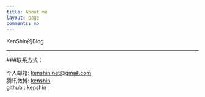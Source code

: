 ```yaml
---
title: About me
layout: page
comments: no
---
```


KenShin的Blog

----

###联系方式：        

个人邮箱: [kenshin.net@gmail.com](mailto:kenshin.net@gmail.com)        
腾讯微博: [kenshin](http://t.qq.com/kenshinnan)         
github  : [kenshin](https://github.com/kenshinnet)  

